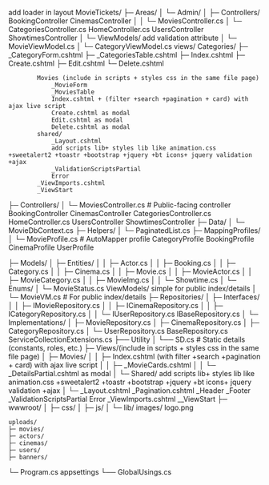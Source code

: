 ﻿add loader in layout
MovieTickets/
├─ Areas/
│  └─ Admin/
│     ├─ Controllers/
			BookingController
			CinemasController
│     │  └─ MoviesController.cs
	  │  └─ CategoriesController.cs
			HomeController.cs
			UsersController
			ShowtimesController
│     └─ ViewModels/
			add validation attribute
│        └─ MovieViewModel.cs
│        └─ CategoryViewModel.cs
		views/
			Categories/
				  ├─ _CategoryForm.cshtml
				  ├─ _CategoriesTable.cshtml
				  ├─ Index.cshtml
				  ├─ Create.cshtml
				  ├─ Edit.cshtml
				  └─ Delete.cshtml

			Movies (include in scripts + styles css in the same file page)
				_MovieForm
				_MoviesTable
				Index.cshtml + (filter +search +pagination + card) with ajax live script 
				Create.cshtml as modal
				Edit.cshtml as modal
				Delete.cshtml as modal
			shared/
				_Layout.cshtml
				add scripts lib+ styles lib like animation.css +sweetalert2 +toastr +bootstrap +jquery +bt icons+ jquery validation +ajax
				_ValidationScriptsPartial
				Error
			_ViewImports.cshtml
			_ViewStart
├─ Controllers/
│  └─ MoviesController.cs           # Public-facing controller
	  BookingController
	  CinemasController
	  CategoriesController.cs
	  HomeController.cs
	  UsersController
	  ShowtimesController
├─ Data/
│  └─ MovieDbContext.cs
├─ Helpers/
│  └─ PaginatedList.cs
├─ MappingProfiles/
│  └─ MovieProfile.cs               # AutoMapper profile
	  CategoryProfile
	  BookingProfile
	  CinemaProfile
	  UserProfile


├─ Models/
│  ├─ Entities/
│  │  ├─ Actor.cs
│  │  ├─ Booking.cs
│  │  ├─ Category.cs
│  │  ├─ Cinema.cs
│  │  ├─ Movie.cs
│  │  ├─ MovieActor.cs
│  │  ├─ MovieCategory.cs
│  │  ├─ MovieImg.cs
│  │  └─ Showtime.cs
│  └─ Enums/
│     └─ MovieStatus.cs
	ViewModels/
		simple for public index/details
│     └─ MovieVM.cs                 # For public index/details
├─ Repositories/
│  ├─ Interfaces/
│  │  ├─ IMovieRepository.cs
│  │  ├─ ICinemaRepository.cs
│  │  ├─ ICategoryRepository.cs
│  │  └─ IUserRepository.cs
		IBaseRepository.cs
│  └─ Implementations/
│     ├─ MovieRepository.cs
│     ├─ CinemaRepository.cs
│     ├─ CategoryRepository.cs
│     └─ UserRepository.cs
		BaseRepository.cs
	ServiceCollectionExtensions.cs
├── Utility
│   └── SD.cs                # Static details (constants, roles, etc.)
├─ Views/(include in scripts + styles css in the same file page)
│  ├─ Movies/
│  │  ├─ Index.cshtml (with filter +search +pagination + card) with ajax live script
│  │  ├─ _MovieCards.cshtml
│  │  └─ _DetailsPartial.cshtml as modal
│  └─ Shared/
		add scripts lib+ styles lib like animation.css +sweetalert2 +toastr +bootstrap +jquery +bt icons+ jquery validation +ajax 
│     └─ _Layout.cshtml
		_Pagination.cshtml
		_Header
		_Footer
		_ValidationScriptsPartial
		Error
	_ViewImports.cshtml
	__ViewStart
├─ wwwroot/
│  ├─ css/
│  ├─ js/
│  └─ lib/
	images/
		logo.png

	uploads/
	├─ movies/
	├─ actors/
	├─ cinemas/
	├─ users/
	├─ banners/
└─ Program.cs
	appsettings
└── GlobalUsings.cs
